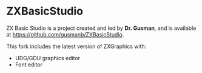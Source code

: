 # ZXBasicStudio
ZX Basic Studio is a project created and led by **Dr. Gusman**, and is available at https://github.com/gusmanb/ZXBasicStudio.

This fork includes the latest version of ZXGraphics with:
- UDG/GDU graphics editor
- Font editor
